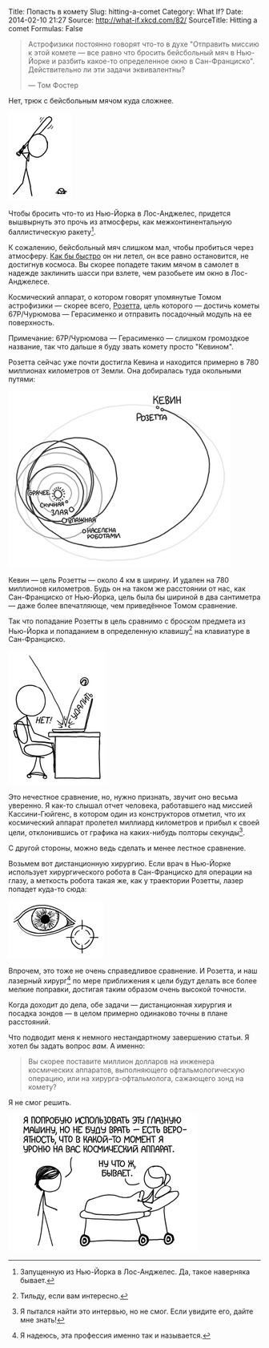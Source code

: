 Title: Попасть в комету
Slug: hitting-a-comet
Category: What If?
Date: 2014-02-10 21:27
Source: http://what-if.xkcd.com/82/
SourceTitle: Hitting a comet
Formulas: False

> Астрофизики постоянно говорят что-то в духе "Отправить миссию к этой комете — все равно что бросить бейсбольный мяч в Нью-Йорке и разбить какое-то определенное окно в Сан-Франциско". Действительно ли эти задачи эквивалентны?
> 
> — Том Фостер

Нет, трюк с бейсбольным мячом куда сложнее.

![](/uploads/082-hitting-a-comet/rosetta_baseball.png "Как ты вообще собираешься бросать эту штуку?")

Чтобы бросить что-то из Нью-Йорка в Лос-Анджелес, придется вышвырнуть это прочь из атмосферы, как межконтинентальную баллистическую ракету[^1].

К сожалению, бейсбольный мяч слишком мал, чтобы пробиться через атмосферу. [Как бы быстро](http://chtoes.li/page/relativistic-baseball) он ни летел, он все равно остановится, не достигнув космоса. Вы скорее попадете таким мячом в самолет в надежде заклинить шасси при взлете, чем разобьете им окно в Лос-Анджелесе.

Космический аппарат, о котором говорят упомянутые Томом астрофизики — скорее всего, [Розетта](http://www.esa.int/Our_Activities/Space_Science/Rosetta), цель которого — достичь кометы 67P/Чурюмова — Герасименко и отправить посадочный модуль на ее поверхность.

Примечание: 67P/Чурюмова — Герасименко — слишком громоздкое название, так что дальше я буду звать комету просто "Кевином".

Розетта сейчас уже почти достигла Кевина и находится примерно в 780 миллионах километров от Земли. Она добиралась туда окольными путями:

![](/uploads/082-hitting-a-comet/rosetta_route_ru.png "Розетта получила гравитационное ускорение, несколько раз сблизившись с Землей, один раз с Марсом, пролетела мимо пары астероидов и в маневре, который до сих пор смущает Европейское космическое агенство, стала первым космическим аппаратом, который сблизился сам с собой.")

Кевин — цель Розетты — около 4 км в ширину. И удален на 780 миллионов километров. Будь он на таком же расстоянии от нас, как Сан-Франциско от Нью-Йорка, цель была бы шириной в два сантиметра — даже более впечатляюще, чем приведённое Томом сравнение.

Так что попадание Розетты в цель сравнимо с броском предмета из Нью-Йорка и попаданием в определенную клавишу[^2] на клавиатуре в Сан-Франциско.

![](/uploads/082-hitting-a-comet/rosetta_send_ru.png "Я же СКАЗАЛ тебе целиться в СОХРАНИТЬ!")

Это нечестное сравнение, но, нужно признать, звучит оно весьма уверенно. Я как-то слышал отчет человека, работавшего над миссией Кассини-Гюйгенс, в котором один из конструкторов отметил, что их космический аппарат пролетел миллиард километров и прибыл к своей цели, отклонившись от графика на каких-нибудь полторы секунды[^3].

С другой стороны, можно ведь сделать и менее лестное сравнение.

Возьмем вот дистанционную хирургию. Если врач в Нью-Йорке использует хирургического робота в Сан-Франциско для операции на глазу, а меткость робота такая же, как у траектории Розетты, лазер попадет куда-то сюда:

![](/uploads/082-hitting-a-comet/rosetta_eye.png "Ну, по крайней мере, прочистит мне пазухи.")

Впрочем, это тоже не очень справедливое сравнение. И Розетта, и наш лазерный хирург[^4] по мере приближения к цели будут делать все более мелкие поправки, достигая таким образом очень высокой точности.

Когда доходит до дела, обе задачи — дистанционная хирургия и посадка зондов — в целом примерно одинаково точны в плане расстояний.

Что подводит меня к немного нестандартному завершению статьи. Я хотел бы задать вопрос _вам_. А именно:

> Вы скорее поставите миллион долларов на инженера космических аппаратов, выполняющего офтальмологическую операцию, или на хирурга-офтальмолога, сажающего зонд на комету?

Я не смог решить.

![](/uploads/082-hitting-a-comet/rosetta_surgery_ru.png "Но не переживайте, это редкое осложнение, возникающее один раз на 20 или 30 процедур.")

[^1]: Запущенную из Нью-Йорка в Лос-Анджелес. Да, такое наверняка бывает.
[^2]: Тильду, если вам интересно.
[^3]: Я пытался найти это интервью, но не смог. Если увидите его, дайте мне знать!
[^4]: Я надеюсь, эта профессия именно так и называется.

